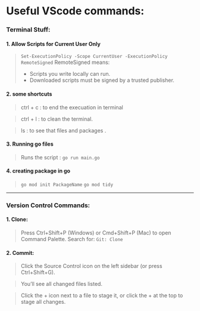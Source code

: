 # Useful VScode commands:

### Terminal Stuff:
#### 1. Allow Scripts for Current User Only 
>``Set-ExecutionPolicy -Scope CurrentUser -ExecutionPolicy RemoteSigned``
>RemoteSigned means:
>  *  Scripts you write locally can run.
>  *  Downloaded scripts must be signed by a trusted publisher.


#### 2. some shortcuts
> ctrl + c : to end the execuation in terminal

> ctrl + l : to clean the terminal.

> ls : to see that files and packages .

#### 3. Running go files
>Runs the script :
>``go run main.go``


#### 4. creating package in go
>`go mod init PackageName`
>`go mod tidy`
---
### Version Control Commands:
#### 1. Clone:
>Press Ctrl+Shift+P (Windows) or Cmd+Shift+P (Mac) to open Command Palette.
>Search for:
>``Git: Clone``


#### 2. Commit:
>Click the Source Control icon on the left sidebar (or press Ctrl+Shift+G).

>You’ll see all changed files listed.

>Click the + icon next to a file to stage it,
or click the + at the top to stage all changes.
